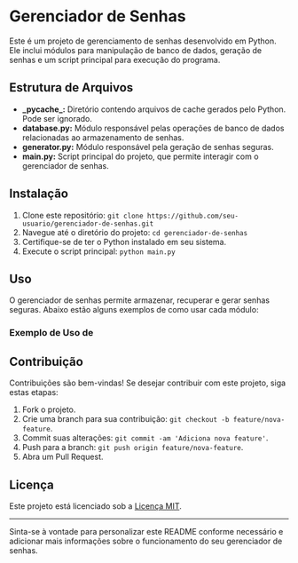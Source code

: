 
# Gerenciador de Senhas

Este é um projeto de gerenciamento de senhas desenvolvido em Python. Ele inclui módulos para manipulação de banco de dados, geração de senhas e um script principal para execução do programa.

## Estrutura de Arquivos

- **\_pycache\_:** Diretório contendo arquivos de cache gerados pelo Python. Pode ser ignorado.
- **database.py:** Módulo responsável pelas operações de banco de dados relacionadas ao armazenamento de senhas.
- **generator.py:** Módulo responsável pela geração de senhas seguras.
- **main.py:** Script principal do projeto, que permite interagir com o gerenciador de senhas.

## Instalação

1. Clone este repositório: `git clone https://github.com/seu-usuario/gerenciador-de-senhas.git`
2. Navegue até o diretório do projeto: `cd gerenciador-de-senhas`
3. Certifique-se de ter o Python instalado em seu sistema.
4. Execute o script principal: `python main.py`

## Uso

O gerenciador de senhas permite armazenar, recuperar e gerar senhas seguras. Abaixo estão alguns exemplos de como usar cada módulo:

### Exemplo de Uso de 


## Contribuição

Contribuições são bem-vindas! Se desejar contribuir com este projeto, siga estas etapas:

1. Fork o projeto.
2. Crie uma branch para sua contribuição: `git checkout -b feature/nova-feature`.
3. Commit suas alterações: `git commit -am 'Adiciona nova feature'`.
4. Push para a branch: `git push origin feature/nova-feature`.
5. Abra um Pull Request.

## Licença

Este projeto está licenciado sob a [Licença MIT](https://opensource.org/licenses/MIT).

---

Sinta-se à vontade para personalizar este README conforme necessário e adicionar mais informações sobre o funcionamento do seu gerenciador de senhas.
